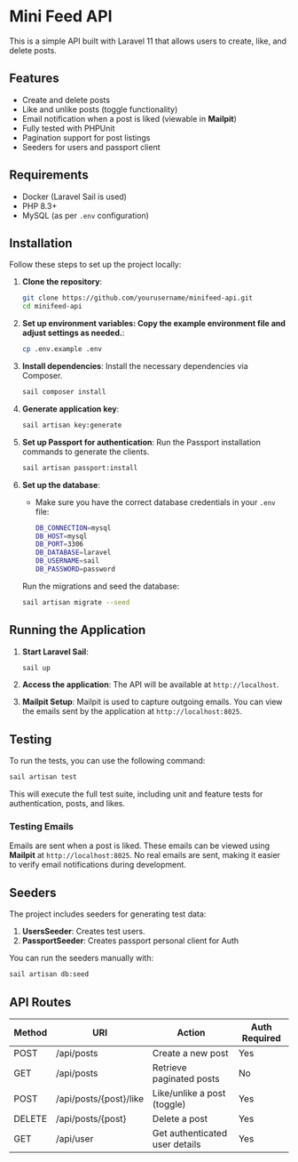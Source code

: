 # Mini Feed API

This is a simple API built with Laravel 11 that allows users to create, like, and delete posts. 

## Features

-   Create and delete posts
-   Like and unlike posts (toggle functionality)
-   Email notification when a post is liked (viewable in **Mailpit**)
-   Fully tested with PHPUnit
-   Pagination support for post listings
-   Seeders for users and passport client 

## Requirements

-   Docker (Laravel Sail is used)
-   PHP 8.3+
-   MySQL (as per `.env` configuration)

## Installation

Follow these steps to set up the project locally:

1. **Clone the repository**:

    ```bash
    git clone https://github.com/yourusername/minifeed-api.git
    cd minifeed-api
    ```

2. **Set up environment variables: Copy the example environment file and adjust settings as needed.**:

    ```bash
    cp .env.example .env
    ```

3. **Install dependencies**: Install the necessary dependencies via Composer.

    ``` bash
    sail composer install
    ```

4. **Generate application key**:

    ```bash
    sail artisan key:generate
    ```

5. **Set up Passport for authentication**: Run the Passport installation commands to generate the clients.

    ```bash
    sail artisan passport:install
    ```

6. **Set up the database**:

    - Make sure you have the correct database credentials in your `.env` file:

      ```bash
      DB_CONNECTION=mysql
      DB_HOST=mysql
      DB_PORT=3306
      DB_DATABASE=laravel
      DB_USERNAME=sail
      DB_PASSWORD=password
      
      ```

    Run the migrations and seed the database:

    ```bash
    sail artisan migrate --seed
    ```

## Running the Application

1. **Start Laravel Sail**:

   ```bash
   sail up
   ```

2. **Access the application**: The API will be available at `http://localhost`.

3. **Mailpit Setup**: Mailpit is used to capture outgoing emails. You can view the emails sent by the application at `http://localhost:8025`.

## Testing

To run the tests, you can use the following command:

```bash
sail artisan test
```

This will execute the full test suite, including unit and feature tests for authentication, posts, and likes.

### Testing Emails

Emails are sent when a post is liked. These emails can be viewed using **Mailpit** at `http://localhost:8025`. No real emails are sent, making it easier to verify email notifications during development.

## Seeders

The project includes seeders for generating test data:

1. **UsersSeeder**: Creates test users.
2. **PassportSeeder**: Creates passport personal client for Auth

You can run the seeders manually with:

```bash
sail artisan db:seed
```

## API Routes

| Method | URI                    | Action                         | Auth Required |
| ------ | ---------------------- | ------------------------------ | ------------- |
| POST   | /api/posts             | Create a new post              | Yes           |
| GET    | /api/posts             | Retrieve paginated posts       | No            |
| POST   | /api/posts/{post}/like | Like/unlike a post (toggle)    | Yes           |
| DELETE | /api/posts/{post}      | Delete a post                  | Yes           |
| GET    | /api/user              | Get authenticated user details | Yes           |
